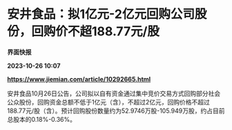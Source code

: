 # 安井食品：拟1亿元-2亿元回购公司股份，回购价不超188.77元/股
**界面快报**

**2023-10-26 10:07**

**https://www.jiemian.com/article/10292665.html**

安井食品10月26日公告，公司拟以自有资金通过集中竞价交易方式回购部分社会公众股份，回购资金总额不低于1亿元（含），不超过2亿元，回购价格不超过188.77元/股（含）。预计回购股份数量约为52.9746万股-105.949万股，约占目前总股本的0.18%-0.36%。